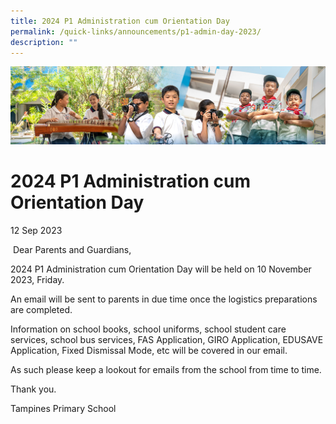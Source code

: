 ```yaml
---
title: 2024 P1 Administration cum Orientation Day
permalink: /quick-links/announcements/p1-admin-day-2023/
description: ""
---
```

![](/images/AboutUs.jpg)

2024 P1 Administration cum Orientation Day
==============================================


12 Sep 2023

  

 Dear Parents and Guardians,

  

2024 P1 Administration cum Orientation Day will be held on 10 November 2023, Friday.

An email will be sent to parents in due time once the logistics preparations are completed.
 
Information on school books, school uniforms, school student care services, school bus services, FAS Application, GIRO Application, EDUSAVE Application, Fixed Dismissal Mode, etc will be covered in our email. 

As such please keep a lookout for emails from the school from time to time.


Thank you.

  

Tampines Primary School